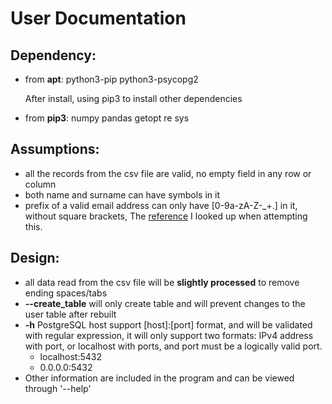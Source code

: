 # User Documentation

## Dependency:

- from **apt**: python3-pip python3-psycopg2 

  After install, using pip3 to install other dependencies 

- from **pip3**: numpy pandas getopt re sys 

## Assumptions:

- all the records from the csv file are valid, no empty field in any row or column
- both name and surname can have symbols in it
- prefix of a valid email address can only have [0-9a-zA-Z-_+.] in it, without square brackets, The [reference](https://en.wikipedia.org/wiki/Email_address#Syntax)  I looked up when attempting this.

## Design:

- all data read from the csv file will be **slightly processed** to remove ending spaces/tabs
- **--create_table** will only create table and will prevent changes to the user table after rebuilt
- **-h** PostgreSQL host support [host]:[port] format, and will be validated with regular expression, it will only support two formats: IPv4 address with port, or localhost with ports, and port must be a logically valid port.
  - localhost:5432
  - 0.0.0.0:5432
- Other information are included in the program and can be viewed through '--help'

